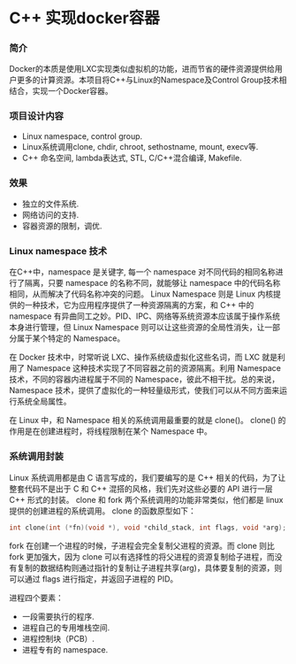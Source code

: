# C++ 实现docker容器

### 简介
Docker的本质是使用LXC实现类似虚拟机的功能，进而节省的硬件资源提供给用户更多的计算资源。本项目将C++与Linux的Namespace及Control Group技术相结合，实现一个Docker容器。

### 项目设计内容
* Linux namespace, control group.
* Linux系统调用clone, chdir, chroot, sethostname, mount, execv等.
* C++ 命名空间, lambda表达式, STL, C/C++混合编译, Makefile.

### 效果
* 独立的文件系统.
* 网络访问的支持.
* 容器资源的限制，调优.

### Linux namespace 技术
在C++中，namespace 是关键字, 每一个 namespace 对不同代码的相同名称进行了隔离，只要 namespace 的名称不同，就能够让 namespace 中的代码名称相同，从而解决了代码名称冲突的问题。
Linux Namespace 则是 Linux 内核提供的一种技术，它为应用程序提供了一种资源隔离的方案，和 C++ 中的 namespace 有异曲同工之妙。PID、IPC、网络等系统资源本应该属于操作系统本身进行管理，但 Linux Namespace 则可以让这些资源的全局性消失，让一部分属于某个特定的 Namespace。

在 Docker 技术中，时常听说 LXC、操作系统级虚拟化这些名词，而 LXC 就是利用了 Namespace 这种技术实现了不同容器之前的资源隔离。利用 Namespace 技术，不同的容器内进程属于不同的 Namespace，彼此不相干扰。总的来说，Namespace 技术，提供了虚拟化的一种轻量级形式，使我们可以从不同方面来运行系统全局属性。

在 Linux 中，和 Namespace 相关的系统调用最重要的就是 clone()。 clone() 的作用是在创建进程时，将线程限制在某个 Namespace 中。

### 系统调用封装
Linux 系统调用都是由 C 语言写成的，我们要编写的是 C++ 相关的代码，为了让整套代码不是出于 C 和 C++ 混搭的风格，我们先对这些必要的 API 进行一层 C++ 形式的封装。
clone 和 fork 两个系统调用的功能非常类似，他们都是 linux 提供的创建进程的系统调用。
clone 的函数原型如下：
```cpp
int clone(int (*fn)(void *), void *child_stack, int flags, void *arg);
```
fork 在创建一个进程的时候，子进程会完全复制父进程的资源。而 clone 则比 fork 更加强大，因为 clone 可以有选择性的将父进程的资源复制给子进程，而没有复制的数据结构则通过指针的复制让子进程共享(arg)，具体要复制的资源，则可以通过 flags 进行指定，并返回子进程的 PID。

进程四个要素：
* 一段需要执行的程序.
* 进程自己的专用堆栈空间.
* 进程控制块（PCB）.
* 进程专有的 namespace.
